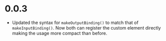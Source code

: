 # 0.0.3

- Updated the syntax for `makeOutputBinding()` to match that of `makeInputBinding()`. Now both can register the custom element directly making the usage more compact than before.
